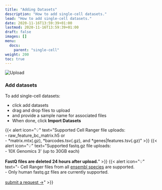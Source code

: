 ```yaml
---
title: "Adding Datasets"
description: "How to add single-cell datasets."
lead: "How to add single-cell datasets."
date: 2020-11-16T13:59:39+01:00
lastmod: 2020-11-16T13:59:39+01:00
draft: false
images: []
menu:
  docs:
    parent: "single-cell"
weight: 200
toc: true
---
```


<!-- {{< alert icon="🚧" text="Currently only supports Cell Ranger uploads. <a href = \"mailto:alexvpickering@gmail.com\">Submit Request →</a>" >}} -->

<div class="border border-1 rounded img-simple p-1 img-fluid gif">
  <img src="Peek 2021-10-03 15-47-2.gif" alt="Upload"/>
</div>

### Add datasets


To add single-cell datasets:
-  click add datasets
-  drag and drop files to upload
-  and provide a sample name for associated files
-  When done, click **Import Datasets**

<!-- {{< img-simple src="add_datasets1.png" alt="Click Add" class="border-1" >}} -->


<!-- {{< img-simple src="add_datasets.png" alt="Click Add" class="border-1" >}} -->


{{< alert icon="💡" text="Supported Cell Ranger file uploads:</br>- raw_feature_bc_matrix.h5 or </br>- *matrix.mtx(.gz), *barcodes.tsv(.gz), and *genes|features.tsv(.gz)" >}}
{{< alert icon="💡" text="Supported fastq.gz file uploads:</br>- 10X Genomics 3' (up to 30GB each) </br></br><b>FastQ files are deleted 24 hours after upload.</b>" >}}
{{< alert icon="💡" text="- Cell Ranger files from all <a href='https://uswest.ensembl.org/info/about/species.html'>ensembl species</a> are supported.</br>- Only human fastq.gz files are currently supported. </br></br><a href='mailto:alexvpickering@gmail.com'>submit a request →</a>" >}}
